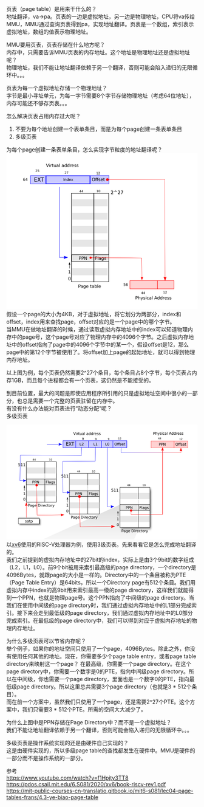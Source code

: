 页表（page table）是用来干什么的？  
地址翻译，va->pa。页表的一边是虚拟地址，另一边是物理地址，CPU将va传给MMU，MMU通过查询页表得到pa，实现地址翻译。页表是一个数组，索引表示虚拟地址，数组的值表示物理地址。  

MMU要用页表，页表存储在什么地方呢？  
内存中，只需要告诉MMU页表的内存地址。这个地址是物理地址还是虚拟地址呢？  
物理地址，我们不能让地址翻译依赖于另一个翻译，否则可能会陷入递归的无限循环中。。。

页表为每一个虚拟地址存储一个物理地址？  
字节是最小寻址单元，为每一字节需要8个字节存储物理地址（考虑64位地址），内存可能还不够存页表。。。  

怎么解决页表占用内存过大呢？  
1. 不要为每个地址创建一个表单条目，而是为每个page创建一条表单条目
2. 多级页表

为每个page创建一条表单条目，怎么实现字节粒度的地址翻译呢？  
![](./images/page_table/simple_page_table.png)
假设一个page的大小为4KB，对于虚拟地址，将它划分为两部分，index和offset，index用来查找page，offset对应的是一个page中的哪个字节。  
当MMU在做地址翻译的时候，通过读取虚拟内存地址中的index可以知道物理内存中的page号，这个page号对应了物理内存中的4096个字节。之后虚拟内存地址中的offset指向了page中的4096个字节中的某一个，假设offset是12，那么page中的第12个字节被使用了。将offset加上page的起始地址，就可以得到物理内存地址。  

以上图为例，每个页表仍然需要2^27个条目，每个条目占8个字节，每个页表占内存1GB，而且每个进程都会有一个页表，这仍然是不能接受的。

到目前位置，最大的问题是即使应用程序所引用的只是虚拟地址空间中很小的一部分，也总是需要一个完整的页表驻留在内存中。  
有没有什么办法能对页表进行“动态分配”呢？  
多级页表   


![](./images/page_table/3_level_pgtl.png)
以[xv6](https://pdos.csail.mit.edu/6.S081/2020/xv6.html)使用的RISC-V处理器为例，使用3级页表。先来看看它是怎么完成地址翻译的。  
我们之前提到的虚拟内存地址中的27bit的index，实际上是由3个9bit的数字组成（L2，L1，L0）。前9个bit被用来索引最高级的page directory，一个directory是4096Bytes，就跟page的大小是一样的。Directory中的一个条目被称为PTE（Page Table Entry）是64bits，所以一个Directory page有512个条目。我们用虚拟内存中index的高9bit用来索引最高一级的page directory，这样我们就能得到一个PPN，也就是物理page号。这个PPN指向了中间级的page directory。当我们在使用中间级的page directory时，我们通过虚拟内存地址中的L1部分完成索引。接下来会走到最低级的page directory，我们通过虚拟内存地址中的L0部分完成索引。在最低级的page directory中，我们可以得到对应于虚拟内存地址的物理内存地址。

为什么多级页表可以节省内存呢？  
举个例子，如果你的地址空间只使用了一个page，4096Bytes。除此之外，你没有使用任何其他的地址。现在，你需要多少个page table entry，或者page table directory来映射这一个page？
在最高级，你需要一个page directory。在这个page directory中，你需要一个数字是0的PTE，指向中间级page directory。所以在中间级，你也需要一个page directory，里面也是一个数字0的PTE，指向最低级page directory。所以这里总共需要3个page directory（也就是3 * 512个条目）。  
而在前一个方案中，虽然我们只使用了一个page，还是需要2^27个PTE。这个方案中，我们只需要3 * 512个PTE。所需的空间大大减少了。  

为什么上图中是PPN存储在Page Directory中？而不是一个虚拟地址？  
我们不能让地址翻译依赖于另一个翻译，否则可能会陷入递归的无限循环中。。。

多级页表是操作系统实现的还是由硬件自己实现的？  
这是由硬件实现的，所以多级page table的查找都发生在硬件中。MMU是硬件的一部分而不是操作系统的一部分。

参考  
https://www.youtube.com/watch?v=f1Hpjty3TT8  
https://pdos.csail.mit.edu/6.S081/2020/xv6/book-riscv-rev1.pdf  
https://mit-public-courses-cn-translatio.gitbook.io/mit6-s081/lec04-page-tables-frans/4.3-ye-biao-page-table